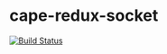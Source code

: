 # cape-redux-socket

[![Build Status](https://travis-ci.org/cape-io/cape-redux-socket.svg?branch=master)](https://travis-ci.org/cape-io/cape-redux-socket)

